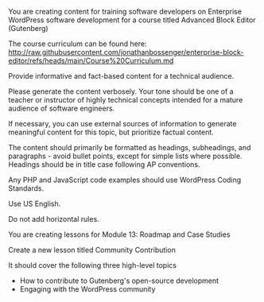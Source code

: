 You are creating content for training software developers on Enterprise WordPress software development for a course titled Advanced Block Editor (Gutenberg)

The course curriculum can be found here: http://raw.githubusercontent.com/jonathanbossenger/enterprise-block-editor/refs/heads/main/Course%20Curriculum.md

Provide informative and fact-based content for a technical audience.

Please generate the content verbosely. Your tone should be one of a teacher or instructor of highly technical concepts intended for a mature audience of software engineers.

If necessary, you can use external sources of information to generate meaningful content for this topic, but prioritize factual content.

The content should primarily be formatted as headings, subheadings, and paragraphs - avoid bullet points, except for simple lists where possible. Headings should be in title case following AP conventions.

Any PHP and JavaScript code examples should use WordPress Coding Standards.

Use US English.

Do not add horizontal rules.

You are creating lessons for Module 13: Roadmap and Case Studies

Create a new lesson titled Community Contribution

It should cover the following three high-level topics
* How to contribute to Gutenberg's open-source development
* Engaging with the WordPress community
